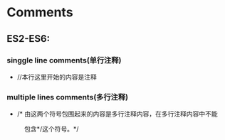 # Comments 

## ES2-ES6: 

### singgle line comments(单行注释) 
* //本行这里开始的内容是注释 

### multiple lines comments(多行注释) 
* /*  由这两个符号包围起来的内容是多行注释内容，在多行注释内容中不能 

&nbsp;&nbsp;&nbsp;&nbsp;&nbsp;&nbsp;&nbsp;&nbsp;&nbsp;&nbsp;包含*/这个符号。*/ 
